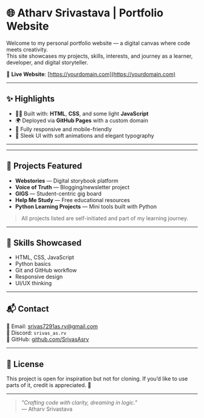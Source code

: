 # 🌐 Atharv Srivastava | Portfolio Website

Welcome to my personal portfolio website — a digital canvas where code meets creativity.  
This site showcases my projects, skills, interests, and journey as a learner, developer, and digital storyteller.

🔗 **Live Website**: [https://yourdomain.com](https://yourdomain.com)

---

## ✨ Highlights

- 🧑‍💻 Built with: **HTML**, **CSS**, and some light **JavaScript**
- 🌍 Deployed via **GitHub Pages** with a custom domain
- 📱 Fully responsive and mobile-friendly
- 🌌 Sleek UI with soft animations and elegant typography

---


---

## 💼 Projects Featured

- **Webstories** — Digital storybook platform
- **Voice of Truth** — Blogging/newsletter project
- **GIGS** — Student-centric gig board
- **Help Me Study** — Free educational resources
- **Python Learning Projects** — Mini tools built with Python

> All projects listed are self-initiated and part of my learning journey.

---

## 🧠 Skills Showcased

- HTML, CSS, JavaScript
- Python basics
- Git and GitHub workflow
- Responsive design
- UI/UX thinking

---

## 📬 Contact

📧 Email: [srivas7291as.rv@gmail.com](mailto:srivas7291as.rv@gmail.com)  
🔗 Discord: `srivas_as.rv`  
🔗 GitHub: [github.com/SrivasAsrv](https://github.com/SrivasAsrv)

---

## 📌 License

This project is open for inspiration but not for cloning. If you’d like to use parts of it, credit is appreciated. 🌟

---

> _"Crafting code with clarity, dreaming in logic."_  
— Atharv Srivastava




